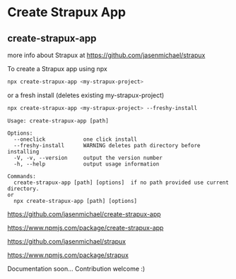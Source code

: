 # Create Strapux App
## create-strapux-app

more info about Strapux at https://github.com/jasenmichael/strapux

To create a Strapux app using npx
```bash 
npx create-strapux-app <my-strapux-project>
```
or a fresh install (deletes existing my-strapux-project)
```bash 
npx create-strapux-app <my-strapux-project> --freshy-install
```

```
Usage: create-strapux-app [path]

Options:
  --oneclick            one click install
  --freshy-install      WARNING deletes path directory before installing
  -V, -v, --version     output the version number
  -h, --help            output usage information

Commands:
  create-strapux-app [path] [options]  if no path provided use current directory.
or
  npx create-strapux-app [path] [options]

```

https://github.com/jasenmichael/create-strapux-app

https://www.npmjs.com/package/create-strapux-app

https://github.com/jasenmichael/strapux

https://www.npmjs.com/package/strapux

Documentation soon...
Contribution welcome :)
